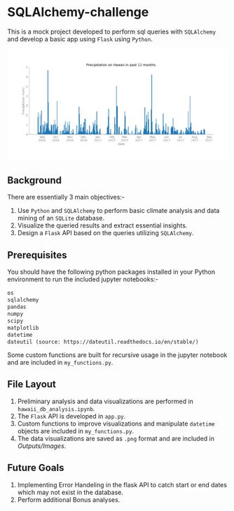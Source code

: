 # SQLAlchemy-challenge
This is a mock project developed to perform sql queries with `SQLAlchemy` and develop a basic app using `Flask` using `Python`.
<p align="center">
  <img src="Outputs/Images/precipitation.png">
</p>

## Background
There are essentially 3 main objectives:-
1. Use `Python` and `SQLAlchemy` to perform basic climate analysis and data mining of an `SQLite` database.
2. Visualize the queried results and extract essential insights.
3. Design a `Flask` API based on the queries utilizing `SQLAlchemy`.

## Prerequisites
You should have the following python packages installed in your Python environment to run the included jupyter notebooks:-
```
os
sqlalchemy
pandas
numpy
scipy
matplotlib
datetime
dateutil (source: https://dateutil.readthedocs.io/en/stable/)
```
Some custom functions are built for recursive usage in the jupyter notebook and are included in ```my_functions.py```.

## File Layout
1. Preliminary analysis and data visualizations are performed in `hawaii_db_analysis.ipynb`.
2. The `Flask` API is developed in `app.py`.
3. Custom functions to improve visualizations and manipulate `datetime` objects are included in `my_functions.py`.
4. The data visualizations are saved as `.png` format and are included in _Outputs/Images_.

## Future Goals
1. Implementing Error Handeling in the flask API to catch start or end dates which may not exist in the database.
2. Perform additional Bonus analyses.
